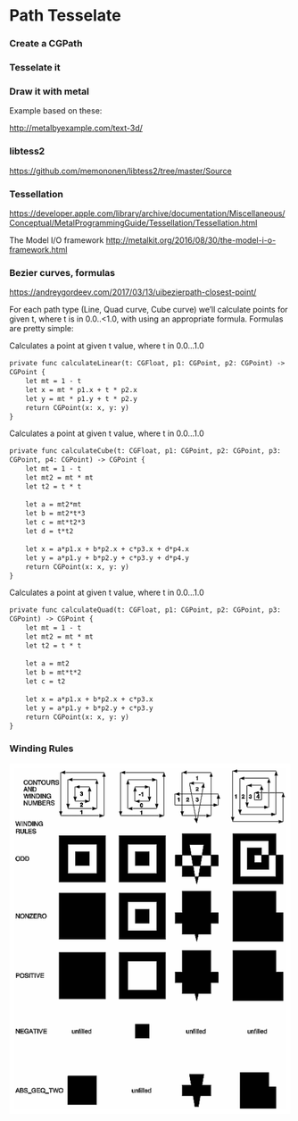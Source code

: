 # Path Tesselate

### Create a CGPath
### Tesselate it
### Draw it with metal

Example based on these:

http://metalbyexample.com/text-3d/
### libtess2
https://github.com/memononen/libtess2/tree/master/Source

### Tessellation
https://developer.apple.com/library/archive/documentation/Miscellaneous/Conceptual/MetalProgrammingGuide/Tessellation/Tessellation.html


The Model I/O framework
http://metalkit.org/2016/08/30/the-model-i-o-framework.html


### Bezier curves, formulas
https://andreygordeev.com/2017/03/13/uibezierpath-closest-point/


For each path type (Line, Quad curve, Cube curve) we’ll calculate points for given t, where t is in 0.0..<1.0, with using an appropriate formula. Formulas are pretty simple:

 Calculates a point at given t value, where t in 0.0...1.0

```
private func calculateLinear(t: CGFloat, p1: CGPoint, p2: CGPoint) -> CGPoint {
    let mt = 1 - t
    let x = mt * p1.x + t * p2.x
    let y = mt * p1.y + t * p2.y
    return CGPoint(x: x, y: y)
}
```

 Calculates a point at given t value, where t in 0.0...1.0


```
private func calculateCube(t: CGFloat, p1: CGPoint, p2: CGPoint, p3: CGPoint, p4: CGPoint) -> CGPoint {
    let mt = 1 - t
    let mt2 = mt * mt
    let t2 = t * t

    let a = mt2*mt
    let b = mt2*t*3
    let c = mt*t2*3
    let d = t*t2

    let x = a*p1.x + b*p2.x + c*p3.x + d*p4.x
    let y = a*p1.y + b*p2.y + c*p3.y + d*p4.y
    return CGPoint(x: x, y: y)
}
```

 Calculates a point at given t value, where t in 0.0...1.0

```
private func calculateQuad(t: CGFloat, p1: CGPoint, p2: CGPoint, p3: CGPoint) -> CGPoint {
    let mt = 1 - t
    let mt2 = mt * mt
    let t2 = t * t

    let a = mt2
    let b = mt*t*2
    let c = t2

    let x = a*p1.x + b*p2.x + c*p3.x
    let y = a*p1.y + b*p2.y + c*p3.y
    return CGPoint(x: x, y: y)
}
```

### Winding Rules
![Winding Rules](./WindingRules.gif)

